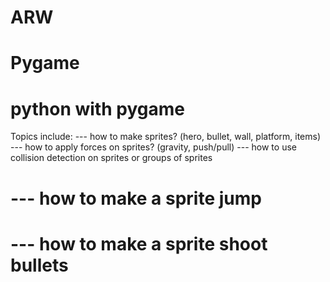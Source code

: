 # ARW
# Pygame
# python with pygame

Topics include:
--- how to make sprites? (hero, bullet, wall, platform, items)
--- how to apply forces on sprites? (gravity, push/pull)
--- how to use collision detection on sprites or groups of sprites
# --- how to make a sprite jump
# --- how to make a sprite shoot bullets

